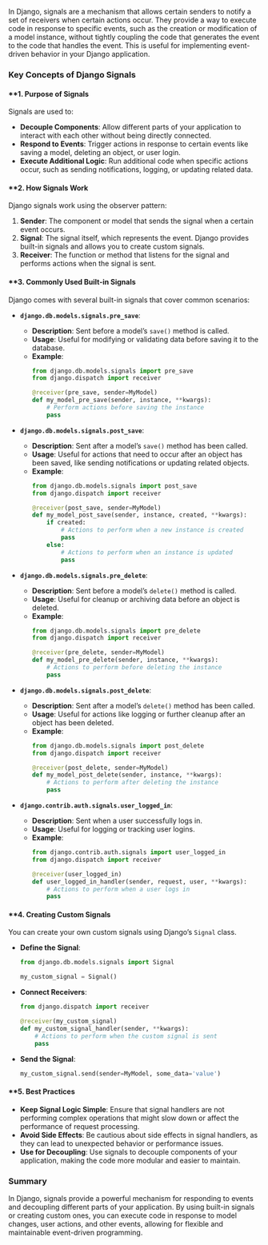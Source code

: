 In Django, signals are a mechanism that allows certain senders to notify a set of receivers when certain actions occur. They provide a way to execute code in response to specific events, such as the creation or modification of a model instance, without tightly coupling the code that generates the event to the code that handles the event. This is useful for implementing event-driven behavior in your Django application.

### **Key Concepts of Django Signals**

#### **1. **Purpose of Signals**

Signals are used to:
- **Decouple Components**: Allow different parts of your application to interact with each other without being directly connected.
- **Respond to Events**: Trigger actions in response to certain events like saving a model, deleting an object, or user login.
- **Execute Additional Logic**: Run additional code when specific actions occur, such as sending notifications, logging, or updating related data.

#### **2. **How Signals Work**

Django signals work using the observer pattern:
1. **Sender**: The component or model that sends the signal when a certain event occurs.
2. **Signal**: The signal itself, which represents the event. Django provides built-in signals and allows you to create custom signals.
3. **Receiver**: The function or method that listens for the signal and performs actions when the signal is sent.

#### **3. **Commonly Used Built-in Signals**

Django comes with several built-in signals that cover common scenarios:

- **`django.db.models.signals.pre_save`**:
  - **Description**: Sent before a model’s `save()` method is called.
  - **Usage**: Useful for modifying or validating data before saving it to the database.
  - **Example**:
    ```python
    from django.db.models.signals import pre_save
    from django.dispatch import receiver

    @receiver(pre_save, sender=MyModel)
    def my_model_pre_save(sender, instance, **kwargs):
        # Perform actions before saving the instance
        pass
    ```

- **`django.db.models.signals.post_save`**:
  - **Description**: Sent after a model’s `save()` method has been called.
  - **Usage**: Useful for actions that need to occur after an object has been saved, like sending notifications or updating related objects.
  - **Example**:
    ```python
    from django.db.models.signals import post_save
    from django.dispatch import receiver

    @receiver(post_save, sender=MyModel)
    def my_model_post_save(sender, instance, created, **kwargs):
        if created:
            # Actions to perform when a new instance is created
            pass
        else:
            # Actions to perform when an instance is updated
            pass
    ```

- **`django.db.models.signals.pre_delete`**:
  - **Description**: Sent before a model’s `delete()` method is called.
  - **Usage**: Useful for cleanup or archiving data before an object is deleted.
  - **Example**:
    ```python
    from django.db.models.signals import pre_delete
    from django.dispatch import receiver

    @receiver(pre_delete, sender=MyModel)
    def my_model_pre_delete(sender, instance, **kwargs):
        # Actions to perform before deleting the instance
        pass
    ```

- **`django.db.models.signals.post_delete`**:
  - **Description**: Sent after a model’s `delete()` method has been called.
  - **Usage**: Useful for actions like logging or further cleanup after an object has been deleted.
  - **Example**:
    ```python
    from django.db.models.signals import post_delete
    from django.dispatch import receiver

    @receiver(post_delete, sender=MyModel)
    def my_model_post_delete(sender, instance, **kwargs):
        # Actions to perform after deleting the instance
        pass
    ```

- **`django.contrib.auth.signals.user_logged_in`**:
  - **Description**: Sent when a user successfully logs in.
  - **Usage**: Useful for logging or tracking user logins.
  - **Example**:
    ```python
    from django.contrib.auth.signals import user_logged_in
    from django.dispatch import receiver

    @receiver(user_logged_in)
    def user_logged_in_handler(sender, request, user, **kwargs):
        # Actions to perform when a user logs in
        pass
    ```

#### **4. **Creating Custom Signals**

You can create your own custom signals using Django’s `Signal` class. 

- **Define the Signal**:
  ```python
  from django.db.models.signals import Signal

  my_custom_signal = Signal()
  ```

- **Connect Receivers**:
  ```python
  from django.dispatch import receiver

  @receiver(my_custom_signal)
  def my_custom_signal_handler(sender, **kwargs):
      # Actions to perform when the custom signal is sent
      pass
  ```

- **Send the Signal**:
  ```python
  my_custom_signal.send(sender=MyModel, some_data='value')
  ```

#### **5. **Best Practices**

- **Keep Signal Logic Simple**: Ensure that signal handlers are not performing complex operations that might slow down or affect the performance of request processing.
- **Avoid Side Effects**: Be cautious about side effects in signal handlers, as they can lead to unexpected behavior or performance issues.
- **Use for Decoupling**: Use signals to decouple components of your application, making the code more modular and easier to maintain.

### **Summary**

In Django, signals provide a powerful mechanism for responding to events and decoupling different parts of your application. By using built-in signals or creating custom ones, you can execute code in response to model changes, user actions, and other events, allowing for flexible and maintainable event-driven programming.
